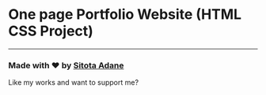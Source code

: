 # One page Portfolio Website (HTML CSS Project)

---

### Made with ❤️ by [Sitota Adane](https://www.instagram.com/st_ad.jazz/)

Like my works and want to support me?


  


